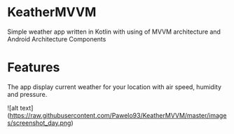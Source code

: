 # KeatherMVVM
Simple weather app written in Kotlin with using of MVVM architecture and Android Architecture Components
# Features
The app display current weather for your location with air speed, humidity and pressure.

![alt text]
(https://raw.githubusercontent.com/Pawelo93/KeatherMVVM/master/images/screenshot_day.png)
